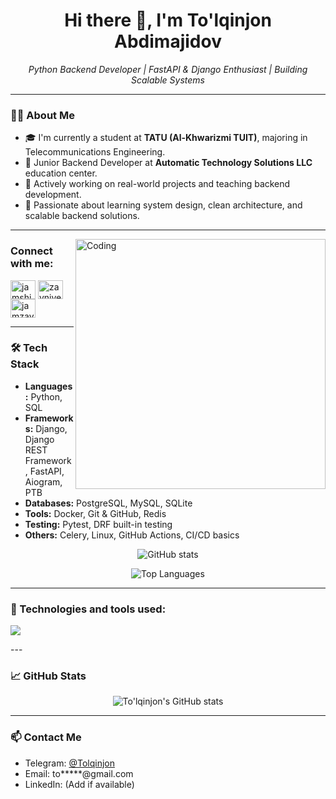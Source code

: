 <h1 align="center">Hi there 👋, I'm To'lqinjon Abdimajidov</h1>

<p align="center">
  <em>Python Backend Developer | FastAPI & Django Enthusiast | Building Scalable Systems</em>
</p>

---

### 👨‍💻 About Me

- 🎓 I'm currently a student at **TATU (Al-Khwarizmi TUIT)**, majoring in Telecommunications Engineering.
- 💼 Junior Backend Developer at **Automatic Technology Solutions LLC** education center.
- 🔧 Actively working on real-world projects and teaching backend development.
- 🧠 Passionate about learning system design, clean architecture, and scalable backend solutions.

---

<img align="right" alt="Coding" width="400" src="https://user-images.githubusercontent.com/69011963/137184767-79a13ec7-1bb3-4341-a6da-3a149c9c159a.gif" />


<h3 align="left">Connect with me:</h3>
<p align="left">
<a href="https://linkedin.com/in/jamshid-zayniev-091b66266" target="blank"><img align="center" src="https://raw.githubusercontent.com/rahuldkjain/github-profile-readme-generator/master/src/images/icons/Social/linked-in-alt.svg" alt="jamshid-zayniev-091b66266" height="30" width="40" /></a>
<a href="https://fb.com/zayniyev" target="blank"><img align="center" src="https://raw.githubusercontent.com/rahuldkjain/github-profile-readme-generator/master/src/images/icons/Social/facebook.svg" alt="zayniyev" height="30" width="40" /></a>
<a href="https://instagram.com/jamzayn10" target="blank"><img align="center" src="https://raw.githubusercontent.com/rahuldkjain/github-profile-readme-generator/master/src/images/icons/Social/instagram.svg" alt="jamzayn10" height="30" width="40" /></a>
</p>

---

### 🛠️ Tech Stack

- **Languages:** Python, SQL
- **Frameworks:** Django, Django REST Framework, FastAPI, Aiogram, PTB
- **Databases:** PostgreSQL, MySQL, SQLite
- **Tools:** Docker, Git & GitHub, Redis
- **Testing:** Pytest, DRF built-in testing
- **Others:** Celery, Linux, GitHub Actions, CI/CD basics

<p align="center">
  <img src="https://readme-stats.clckblog.space/api?username=abduqodirDev&show_icons=true&theme=radical" alt="GitHub stats" />
</p>

<p align="center">
  <img src="https://readme-stats.clckblog.space/api/top-langs/?username=abduqodirDev&layout=compact&theme=radical" alt="Top Languages" />
</p>

---
### 🚀 Technologies and tools used:

<p>
  <img src="https://skillicons.dev/icons?i=python,django,postgres,docker,git,github,linux,nginx,vscode,html,css,js,redis,postman&perline=8" />
</p>
---

### 📈 GitHub Stats

<p align="center">
  <img src="https://github-readme-stats.vercel.app/api?username=AbdimajidovDev&show_icons=true&theme=radical" alt="To'lqinjon's GitHub stats" />
</p>

---

### 📫 Contact Me

- Telegram: [@Tolqinjon](https://t.me/Abdimajidov_oo1)
- Email: to*****@gmail.com
- LinkedIn: (Add if available)
